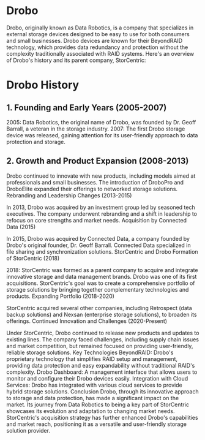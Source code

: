# Drobo
Drobo, originally known as Data Robotics, is a company that specializes in external storage devices designed to be easy to use for both consumers and small businesses. Drobo devices are known for their BeyondRAID technology, which provides data redundancy and protection without the complexity traditionally associated with RAID systems. Here's an overview of Drobo's history and its parent company, StorCentric:

# Drobo History
## 1. Founding and Early Years (2005-2007)

2005: Data Robotics, the original name of Drobo, was founded by Dr. Geoff Barrall, a veteran in the storage industry.
2007: The first Drobo storage device was released, gaining attention for its user-friendly approach to data protection and storage.

## 2. Growth and Product Expansion (2008-2013)

Drobo continued to innovate with new products, including models aimed at professionals and small businesses.
The introduction of DroboPro and DroboElite expanded their offerings to networked storage solutions.
Rebranding and Leadership Changes (2013-2015)

In 2013, Drobo was acquired by an investment group led by seasoned tech executives.
The company underwent rebranding and a shift in leadership to refocus on core strengths and market needs.
Acquisition by Connected Data (2015)

In 2015, Drobo was acquired by Connected Data, a company founded by Drobo's original founder, Dr. Geoff Barrall. Connected Data specialized in file sharing and synchronization solutions.
StorCentric and Drobo
Formation of StorCentric (2018)

2018: StorCentric was formed as a parent company to acquire and integrate innovative storage and data management brands. Drobo was one of its first acquisitions.
StorCentric's goal was to create a comprehensive portfolio of storage solutions by bringing together complementary technologies and products.
Expanding Portfolio (2018-2020)

StorCentric acquired several other companies, including Retrospect (data backup solutions) and Nexsan (enterprise storage solutions), to broaden its offerings.
Continued Innovation and Challenges (2020-Present)

Under StorCentric, Drobo continued to release new products and updates to existing lines.
The company faced challenges, including supply chain issues and market competition, but remained focused on providing user-friendly, reliable storage solutions.
Key Technologies
BeyondRAID: Drobo's proprietary technology that simplifies RAID setup and management, providing data protection and easy expandability without traditional RAID's complexity.
Drobo Dashboard: A management interface that allows users to monitor and configure their Drobo devices easily.
Integration with Cloud Services: Drobo has integrated with various cloud services to provide hybrid storage solutions.
Conclusion
Drobo, through its innovative approach to storage and data protection, has made a significant impact on the market. Its journey from Data Robotics to being a key part of StorCentric showcases its evolution and adaptation to changing market needs. StorCentric's acquisition strategy has further enhanced Drobo's capabilities and market reach, positioning it as a versatile and user-friendly storage solution provider.
